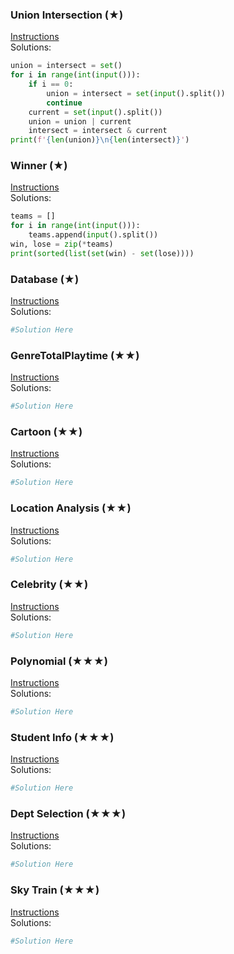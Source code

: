 ### Union Intersection (★)

[Instructions](https://github.com/isechula/2190101-comprog-grader/blob/main/pdfs/10_TSD/10_TSD_​12.pdf)\
Solutions:

```python
union = intersect = set()
for i in range(int(input())):
    if i == 0:
        union = intersect = set(input().split())
        continue
    current = set(input().split())
    union = union | current
    intersect = intersect & current
print(f'{len(union)}\n{len(intersect)}')
```

### Winner (★)

[Instructions](https://github.com/isechula/2190101-comprog-grader/blob/main/pdfs/10_TSD/10_TSD_​13.pdf)\
Solutions:

```python
teams = []
for i in range(int(input())):
    teams.append(input().split())
win, lose = zip(*teams)
print(sorted(list(set(win) - set(lose))))
```

### Database (★)

[Instructions](https://github.com/isechula/2190101-comprog-grader/blob/main/pdfs/10_TSD/10_TSD_​14.pdf)\
Solutions:

```python
#Solution Here
```

### GenreTotalPlaytime (★★)

[Instructions](https://github.com/isechula/2190101-comprog-grader/blob/main/pdfs/10_TSD/10_TSD_​23.pdf)\
Solutions:

```python
#Solution Here
```

### Cartoon (★★)

[Instructions](https://github.com/isechula/2190101-comprog-grader/blob/main/pdfs/10_TSD/10_TSD_​24.pdf)\
Solutions:

```python
#Solution Here
```

### Location Analysis (★★)

[Instructions](https://github.com/isechula/2190101-comprog-grader/blob/main/pdfs/10_TSD/10_TSD_​26.pdf)\
Solutions:

```python
#Solution Here
```

### Celebrity (★★)

[Instructions](https://github.com/isechula/2190101-comprog-grader/blob/main/pdfs/10_TSD/10_TSD_​27.pdf)\
Solutions:

```python
#Solution Here
```

### Polynomial (★★★)

[Instructions](https://github.com/isechula/2190101-comprog-grader/blob/main/pdfs/10_TSD/10_TSD_​33.pdf)\
Solutions:

```python
#Solution Here
```

### Student Info (★★★)

[Instructions](https://github.com/isechula/2190101-comprog-grader/blob/main/pdfs/10_TSD/10_TSD_​35.pdf)\
Solutions:

```python
#Solution Here
```

### Dept Selection (★★★)

[Instructions](https://github.com/isechula/2190101-comprog-grader/blob/main/pdfs/10_TSD/10_TSD_​37.pdf)\
Solutions:

```python
#Solution Here
```

### Sky Train (★★★)

[Instructions](https://github.com/isechula/2190101-comprog-grader/blob/main/pdfs/10_TSD/10_TSD_​38.pdf)\
Solutions:

```python
#Solution Here
```

